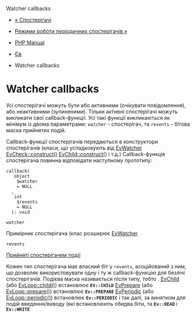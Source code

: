 Watcher callbacks

-   [« Спостерігачі](ev.watchers.md)
    
-   [Режими роботи періодичних спостерігачів »](ev.periodic-modes.html)
    
-   [PHP Manual](index.md)
    
-   [Єв](book.ev.md)
    
-   Watcher callbacks
    

# Watcher callbacks

Усі спостерігачі можуть бути або активними (очікувати повідомлення), або неактивними (зупиненими). Тільки активні спостерігачі можуть викликати свої callback-функції. Усі такі функції викликаються як мінімум із двома параметрами: `watcher` - спостерігач, та `revents` - бітова маска прийнятих подій.

Callback-функції спостерігачів передаються в конструктори спостерігачів (класи, що успадковують від [EvWatcher](class.evwatcher.md) [EvCheck::construct()](evcheck.construct.md) [EvChild::construct()](evchild.construct.md) і т.д.) Callback-функція спостерігача повинна відповідати наступному прототипу:

```methodsynopsis
callback(
   object
    $watcher
    = NULL
  , 
   int
    $revents
    = NULL
  ): void
```

`watcher`

Примірник спостерігача (клас розширює [EvWatcher](class.evwatcher.md)

`revents`

[Прийняті спостерігачем події](class.ev.html#ev.constants.watcher-revents)

Кожен тип спостерігача має власний біт у `revents`, асоційований з ним, що дозволяє використовувати одну і ту ж callback-функцію для безлічі спостерігачів. Подієва маска називається після типу, тобто . [EvChild](class.evchild.md) (або [EvLoop::child()](evloop.child.md)) встановлює **`EV::CHILD`** [EvPrepare](class.evprepare.md) (або [EvLoop::prepare()](evloop.prepare.md)) встановлює **`Ev::PREPARE`** [EvPeriodic](class.evperiodic.md) (або [EvLoop::periodic()](evloop.periodic.md)) встановлює **`Ev::PERIODIC`** і так далі, за винятком для подій введення/виводу (які встановлюють обидва біти, та **`Ev::READ`** і **`Ev::WRITE`**